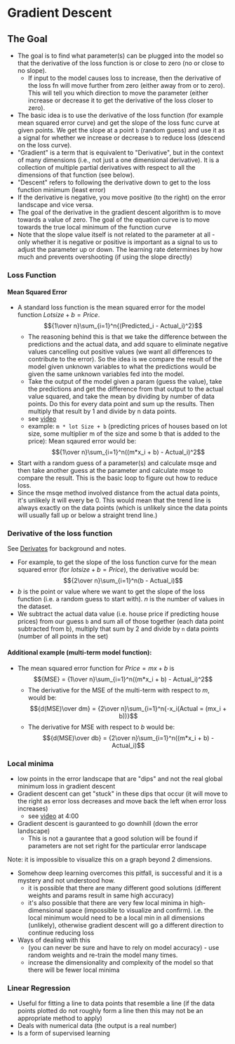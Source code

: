 # Gradient Descent

## The Goal
- The goal is to find what parameter(s) can be plugged into the model so that the derivative of the loss function is or close to zero (no or close to no slope).
  - If input to the model causes loss to increase, then the derivative of the loss fn will move further from zero (either away from or to zero). This will tell you which direction to move the parameter (either increase or decrease it to get the derivative of the loss closer to zero).
- The basic idea is to use the derivative of the loss function (for example mean squared error curve) and get the slope of the loss func curve at given points. We get the slope at a point `b` (random guess) and use it as a signal for whether we increase or decrease `b` to reduce loss (descend on the loss curve).
- "Gradient" is a term that is equivalent to "Derivative", but in the context of many dimensions (i.e., not just a one dimensional derivative). It is a collection of multiple partial derivatives with respect to all the dimensions of that function (see below).
- "Descent" refers to following the derivative down to get to the loss function minimum (least error)
- If the derivative is negative, you move positive (to the right) on the error landscape and vice versa.
- The goal of the derivative in the gradient descent algorithm is to move towards a value of zero. The goal of the equation curve is to move towards the true local minimum of the function curve
- Note that the slope value itself is not related to the parameter at all - only whether it is negative or positive is important as a signal to us to adjust the parameter up or down. The learning rate determines by how much and prevents overshooting (if using the slope directly)

### Loss Function

#### Mean Squared Error

- A standard loss function is the mean squared error for the model function $Lotsize + b = Price$. $${1\over n}\sum_{i=1}^n{(Predicted_i - Actual_i)^2}$$
  - The reasoning behind this is that we take the difference between the predictions and the actual data, and add square to eliminate negative values cancelling out positive values (we want all differences to contribute to the error). So the idea is we compare the result of the model given unknown variables to what the predictions would be given the same unknown variables fed into the model.
  - Take the output of the model given a param (guess the value), take the predictions and get the difference from that output to the actual value squared, and take the mean by dividing by number of data points. Do this for every data point and sum up the results. Then multiply that result by 1 and divide by n data points.
  - see [video](https://www.udemy.com/course/machine-learning-with-javascript/learn/lecture/12279864#questions)
  - example: `m * lot Size + b` (predicting prices of houses based on lot size, some multiplier m of the size and some b that is added to the price): Mean sqaured error would be: $${1\over n}\sum_{i=1}^n((m*x_i + b) - Actual_i)^2$$
- Start with a random guess of a parameter(s) and calculate msqe and then take another guess at the parameter and calculate msqe to compare the result. This is the basic loop to figure out how to reduce loss.
- Since the msqe method involved distance from the actual data points, it's unlikely it will every be 0. This would mean that the trend line is always exactly on the data points (which is unlikely since the data points will usually fall up or below a straight trend line.)

### Derivative of the loss function

See [Derivates](./Derivatives.md) for background and notes.

- For example, to get the slope of the loss function curve for the mean squared error (for $lotsize + b = Price$), the derivative would be: $${2\over n}\sum_{i=1}^n(b - Actual_i)$$
- $b$ is the point or value where we want to get the slope of the loss function (i.e. a random guess to start with). $n$ is the number of values in the dataset.
- We subtract the actual data value (i.e. house price if predicting house prices) from our guess `b` and sum all of those together (each data point subtracted from b), multiply that sum by 2 and divide by `n` data points (number of all points in the set)

#### Additional example (multi-term model function):

- The mean squared error function for $Price = mx + b$ is $${MSE} = {1\over n}\sum_{i=1}^n((m*x_i + b) - Actual_i)^2$$
  - The derivative for the MSE of the multi-term with respect to $m$, would be:
    $${d(MSE)\over dm} = {2\over n}\sum_{i=1}^n{-x_i(Actual = (mx_i + b))}$$
  - The derivative for MSE with respect to $b$ would be:
    $${d(MSE)\over db} = {2\over n}\sum_{i=1}^n((m*x_i + b) - Actual_i)$$

### Local minima

- low points in the error landscape that are "dips" and not the real global minimum loss in gradient descent
- Gradient descent can get "stuck" in these dips that occur (it will move to the right as error loss decreases and move back the left when error loss increases)
  - see [video](https://www.udemy.com/course/deeplearning_x/learn/lecture/27842082) at 4:00
- Gradient descent is gauranteed to go downhill (down the error landscape)
  - This is not a gaurantee that a good solution will be found if parameters are not set right for the particular error landscape

Note: it is impossible to visualize this on a graph beyond 2 dimensions.

- Somehow deep learning overcomes this pitfall, is successful and it is a mystery and not understood how.
  - it is possible that there are many different good solutions (different weights and params result in same high accuracy)
  - it's also possible that there are very few local minima in high-dimensional space (impossible to visualize and confirm). i.e. the local minimum would need to be a local min in all dimensions (unlikely), otherwise gradient descent will go a different direction to continue reducing loss
- Ways of dealing with this
  - (you can never be sure and have to rely on model accuracy) - use random weights and re-train the model many times.
  - increase the dimensionality and complexity of the model so that there will be fewer local minima

### Linear Regression

- Useful for fitting a line to data points that resemble a line (if the data points plotted do not roughly form a line then this may not be an appropriate method to apply)
- Deals with numerical data (the output is a real number)
- Is a form of supervised learning

